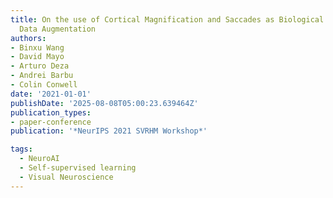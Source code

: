 ```yaml
---
title: On the use of Cortical Magnification and Saccades as Biological Proxies for
  Data Augmentation
authors:
- Binxu Wang
- David Mayo
- Arturo Deza
- Andrei Barbu
- Colin Conwell
date: '2021-01-01'
publishDate: '2025-08-08T05:00:23.639464Z'
publication_types:
- paper-conference
publication: '*NeurIPS 2021 SVRHM Workshop*'

tags:
  - NeuroAI
  - Self-supervised learning
  - Visual Neuroscience
---
```

